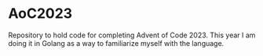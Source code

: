 # AoC2023
Repository to hold code for completing Advent of Code 2023. This year I am doing it in Golang as a way to familiarize myself with the language.
